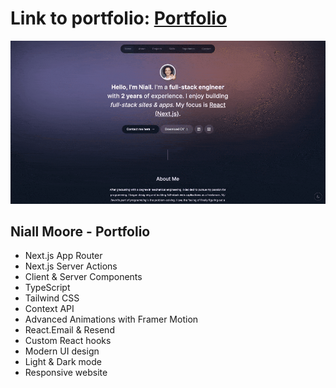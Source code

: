 
# Link to portfolio: [Portfolio](https://niallmoore.vercel.app/)
![Niall Moore Portfolio](portfolio.gif?raw=true "Niall Moore Portfolio")

## Niall Moore - Portfolio 

- Next.js App Router
- Next.js Server Actions
- Client & Server Components
- TypeScript
- Tailwind CSS
- Context API
- Advanced Animations with Framer Motion
- React.Email & Resend
- Custom React hooks
- Modern UI design
- Light & Dark mode
- Responsive website
